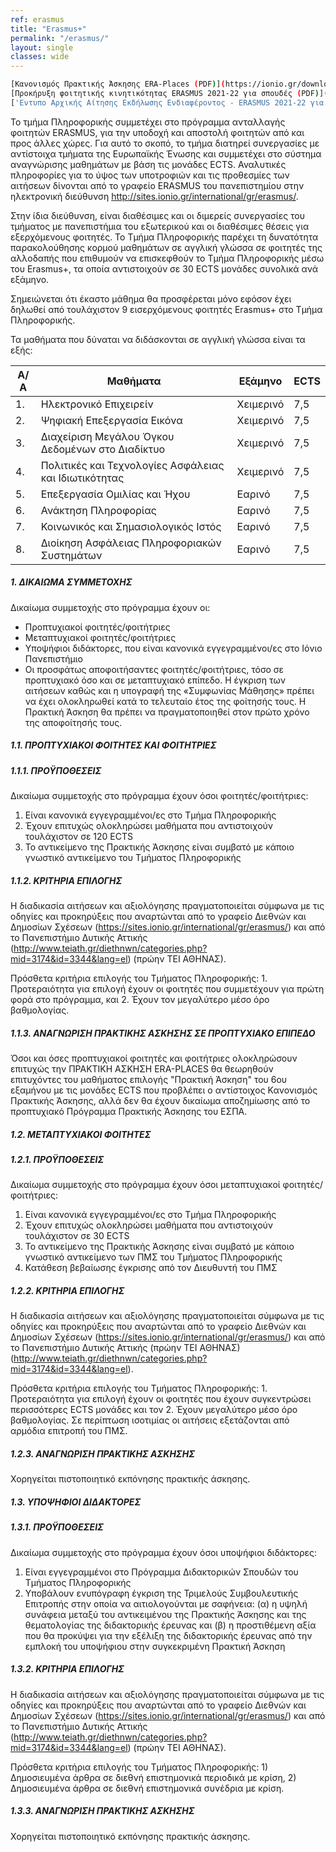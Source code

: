 ```yaml
---
ref: erasmus
title: "Erasmus+"
permalink: "/erasmus/"
layout: single
classes: wide
---
```


```sh
[Κανονισμός Πρακτικής Άσκησης ERA-Places (PDF)](https://ionio.gr/download.php?f=00001-00999/IU-pf-00750-38587-gr.pdf)  
[Προκήρυξη φοιτητικής κινητικότητας ERASMUS 2021-22 για σπουδές (PDF)](https://ionio.gr/download.php?f=00001-00999/IU-pf-00750-76272-gr.pdf)  
['Εντυπο Αρχικής Αίτησης Εκδήλωσης Ενδιαφέροντος - ERASMUS 2021-22 για σπουδές (Word)](https://ionio.gr/download.php?f=00001-00999/IU-pf-00750-62070-gr.docx)
```

Το τμήμα Πληροφορικής συμμετέχει στο πρόγραμμα ανταλλαγής φοιτητών ERASMUS, για την υποδοχή και αποστολή φοιτητών από και προς άλλες χώρες. Για αυτό το σκοπό, το τμήμα διατηρεί συνεργασίες με αντίστοιχα τμήματα της Ευρωπαϊκής Ένωσης και συμμετέχει στο σύστημα αναγνώρισης μαθημάτων με βάση τις μονάδες ECTS. Αναλυτικές πληροφορίες για το ύψος των υποτροφιών και τις προθεσμίες των αιτήσεων δίνονται από το γραφείο ERASMUS του πανεπιστημίου στην ηλεκτρονική διεύθυνση <http://sites.ionio.gr/international/gr/erasmus/>.

Στην ίδια διεύθυνση, είναι διαθέσιμες και οι διμερείς συνεργασίες του τμήματος με πανεπιστήμια του εξωτερικού και οι διαθέσιμες θέσεις για εξερχόμενους φοιτητές. Το Τμήμα Πληροφορικής παρέχει τη δυνατότητα παρακολούθησης κορμού μαθημάτων σε αγγλική γλώσσα σε φοιτητές της αλλοδαπής που επιθυμούν να επισκεφθούν το Τμήμα Πληροφορικής μέσω του Erasmus+, τα οποία αντιστοιχούν σε 30 ECTS μονάδες συνολικά ανά εξάμηνο.

Σημειώνεται ότι έκαστο μάθημα θα προσφέρεται μόνο εφόσον έχει δηλωθεί από τουλάχιστον 9 εισερχόμενους φοιτητές Erasmus+ στο Τμήμα Πληροφορικής.

Τα μαθήματα που δύναται να διδάσκονται σε αγγλική γλώσσα είναι τα εξής:

 | Α/Α | Μαθήματα | Εξάμηνο | ECTS |
 | -------- | -------- | -------- | -------- |
 | 1. | Ηλεκτρονικό Επιχειρείν | Χειμερινό | 7,5 |
 | 2. | Ψηφιακή Επεξεργασία Εικόνα | Χειμερινό | 7,5 |
 | 3. | Διαχείριση Μεγάλου Όγκου Δεδομένων στο Διαδίκτυο | Χειμερινό | 7,5 |
 | 4. | Πολιτικές και Τεχνολογίες Ασφάλειας και Ιδιωτικότητας | Χειμερινό | 7,5 |
 | 5. | Επεξεργασία Ομιλίας και Ήχου | Εαρινό | 7,5 |
 | 6. | Ανάκτηση Πληροφορίας | Εαρινό | 7,5 |
 | 7. | Κοινωνικός και Σημασιολογικός Ιστός | Εαρινό | 7,5 |
 | 8. | Διοίκηση Ασφάλειας Πληροφοριακών Συστημάτων | Εαρινό | 7,5 |

##### 1. ΔΙΚΑΙΩΜΑ ΣΥΜΜΕΤΟΧΗΣ

Δικαίωμα συμμετοχής στο πρόγραμμα έχουν οι:

- Προπτυχιακοί φοιτητές/φοιτήτριες
- Μεταπτυχιακοί φοιτητές/φοιτήτριες
- Υποψήφιοι διδάκτορες, που είναι κανονικά εγγεγραμμένοι/ες στο Ιόνιο Πανεπιστήμιο
- Οι προσφάτως αποφοιτήσαντες φοιτητές/φοιτήτριες, τόσο σε προπτυχιακό όσο και σε μεταπτυχιακό επίπεδο. Η έγκριση των αιτήσεων καθώς και η υπογραφή της «Συμφωνίας Μάθησης» πρέπει να έχει ολοκληρωθεί κατά το τελευταίο έτος της φοίτησής τους. Η Πρακτική Άσκηση θα πρέπει να πραγματοποιηθεί στον πρώτο χρόνο της αποφοίτησής τους.

##### 1.1. ΠΡΟΠΤΥΧΙΑΚΟΙ ΦΟΙΤΗΤΕΣ ΚΑΙ ΦΟΙΤΗΤΡΙΕΣ
##### 1.1.1. ΠΡΟΫΠΟΘΕΣΕΙΣ
Δικαίωμα συμμετοχής στο πρόγραμμα έχουν όσοι φοιτητές/φοιτήτριες:
1. Είναι κανονικά εγγεγραμμένοι/ες στο Τμήμα Πληροφορικής
2. Έχουν επιτυχώς ολοκληρώσει μαθήματα που αντιστοιχούν τουλάχιστον σε 120 ECTS
3. Το αντικείμενο της Πρακτικής Άσκησης είναι συμβατό με κάποιο γνωστικό αντικείμενο του Τμήματος Πληροφορικής

##### 1.1.2. ΚΡΙΤΗΡΙΑ ΕΠΙΛΟΓΗΣ
Η διαδικασία αιτήσεων και αξιολόγησης πραγματοποιείται σύμφωνα με τις οδηγίες και προκηρύξεις που αναρτώνται από το γραφείο Διεθνών και Δημοσίων Σχέσεων (<https://sites.ionio.gr/international/gr/erasmus/>) και από το Πανεπιστήμιο Δυτικής Αττικής (<http://www.teiath.gr/diethnwn/categories.php?mid=3174&id=3344&lang=el>) (πρώην ΤΕΙ ΑΘΗΝΑΣ).

Πρόσθετα κριτήρια επιλογής του Τμήματος Πληροφορικής: 1. Προτεραιότητα για επιλογή έχουν οι φοιτητές που συμμετέχουν για πρώτη φορά στο πρόγραμμα, και 2. Έχουν τον μεγαλύτερο μέσο όρο βαθμολογίας.

##### 1.1.3. ΑΝΑΓΝΩΡΙΣΗ ΠΡΑΚΤΙΚΗΣ ΑΣΚΗΣΗΣ ΣΕ ΠΡΟΠΤΥΧΙΑΚΟ ΕΠΙΠΕΔΟ

Όσοι και όσες προπτυχιακοί φοιτητές και φοιτήτριες ολοκληρώσουν επιτυχώς την ΠΡΑΚΤΙΚΗ ΑΣΚΗΣΗ ERA-PLACES θα θεωρηθούν επιτυχόντες του μαθήματος επιλογής "Πρακτική Άσκηση" του 6ου εξαμήνου με τις μονάδες ECTS που προβλέπει ο αντίστοιχος Κανονισμός Πρακτικής Άσκησης, αλλά δεν θα έχουν δικαίωμα αποζημίωσης από το προπτυχιακό Πρόγραμμα Πρακτικής Άσκησης του ΕΣΠΑ.

##### 1.2. ΜΕΤΑΠΤΥΧΙΑΚΟΙ ΦΟΙΤΗΤΕΣ
##### 1.2.1. ΠΡΟΫΠΟΘΕΣΕΙΣ

Δικαίωμα συμμετοχής στο πρόγραμμα έχουν όσοι μεταπτυχιακοί φοιτητές/φοιτήτριες:

1. Είναι κανονικά εγγεγραμμένοι/ες στο Τμήμα Πληροφορικής
2. Έχουν επιτυχώς ολοκληρώσει μαθήματα που αντιστοιχούν τουλάχιστον σε 30 ECTS
3. Το αντικείμενο της Πρακτικής Άσκησης είναι συμβατό με κάποιο γνωστικό αντικείμενο των ΠΜΣ του Τμήματος Πληροφορικής
4. Κατάθεση βεβαίωσης έγκρισης από τον Διευθυντή του ΠΜΣ

##### 1.2.2. ΚΡΙΤΗΡΙΑ ΕΠΙΛΟΓΗΣ
Η διαδικασία αιτήσεων και αξιολόγησης πραγματοποιείται σύμφωνα με τις οδηγίες και προκηρύξεις που αναρτώνται από το γραφείο Διεθνών και Δημοσίων Σχέσεων (<https://sites.ionio.gr/international/gr/erasmus/>) και από το Πανεπιστήμιο Δυτικής Αττικής (πρώην ΤΕΙ ΑΘΗΝΑΣ)
(<http://www.teiath.gr/diethnwn/categories.php?mid=3174&id=3344&lang=el>).

Πρόσθετα κριτήρια επιλογής του Τμήματος Πληροφορικής: 1. Προτεραιότητα για επιλογή έχουν οι φοιτητές που έχουν συγκεντρώσει περισσότερες ECTS μονάδες και τον 2. Έχουν μεγαλύτερο μέσο όρο βαθμολογίας. Σε περίπτωση ισοτιμίας οι αιτήσεις εξετάζονται από αρμόδια επιτροπή του ΠΜΣ.

##### 1.2.3. ΑΝΑΓΝΩΡΙΣΗ ΠΡΑΚΤΙΚΗΣ ΑΣΚΗΣΗΣ

Χορηγείται πιστοποιητικό εκπόνησης πρακτικής άσκησης.

##### 1.3. ΥΠΟΨΗΦΙΟΙ ΔΙΔΑΚΤΟΡΕΣ

##### 1.3.1. ΠΡΟΫΠΟΘΕΣΕΙΣ

Δικαίωμα συμμετοχής στο πρόγραμμα έχουν όσοι υποψήφιοι διδάκτορες:
1. Είναι εγγεγραμμένοι στο Πρόγραμμα Διδακτορικών Σπουδών του Τμήματος Πληροφορικής
2. Υποβάλουν ενυπόγραφη έγκριση της Τριμελούς Συμβουλευτικής Επιτροπής στην οποία να αιτιολογούνται με σαφήνεια: (α) η υψηλή συνάφεια μεταξύ του αντικειμένου της Πρακτικής Άσκησης και της θεματολογίας της διδακτορικής έρευνας και (β) η προστιθέμενη αξία που θα προκύψει για την εξέλιξη της διδακτορικής έρευνας από την εμπλοκή του υποψήφιου στην συγκεκριμένη Πρακτική Άσκηση

##### 1.3.2. ΚΡΙΤΗΡΙΑ ΕΠΙΛΟΓΗΣ
Η διαδικασία αιτήσεων και αξιολόγησης πραγματοποιείται σύμφωνα με τις οδηγίες και προκηρύξεις που αναρτώνται από το γραφείο Διεθνών και Δημοσίων Σχέσεων (<https://sites.ionio.gr/international/gr/erasmus/>) και από το Πανεπιστήμιο Δυτικής Αττικής (<http://www.teiath.gr/diethnwn/categories.php?mid=3174&id=3344&lang=el>) (πρώην ΤΕΙ ΑΘΗΝΑΣ).

Πρόσθετα κριτήρια επιλογής του Τμήματος Πληροφορικής: 1) Δημοσιευμένα άρθρα σε διεθνή επιστημονικά περιοδικά με κρίση, 2) Δημοσιευμένα άρθρα σε διεθνή επιστημονικά συνέδρια με κρίση.

##### 1.3.3. ΑΝΑΓΝΩΡΙΣΗ ΠΡΑΚΤΙΚΗΣ ΑΣΚΗΣΗΣ
Χορηγείται πιστοποιητικό εκπόνησης πρακτικής άσκησης.
